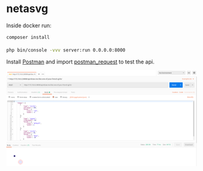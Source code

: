 # netasvg

Inside docker run:

```bash
composer install

php bin/console -vvv server:run 0.0.0.0:8000
```
Install [Postman](https://www.getpostman.com/) and import [postman_request](./postman_neta_svg.json) to test the api.

![alt text](./demo.png)

